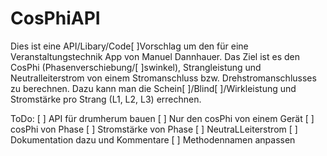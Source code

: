 # CosPhiAPI

Dies ist eine API/Libary/Code[ ]Vorschlag um den für eine Veranstaltungstechnik App von Manuel Dannhauer. Das Ziel ist es den CosPhi (Phasenverschiebung/[ ]swinkel), Strangleistung und Neutralleiterstrom von einem Stromanschluss bzw. Drehstromanschlusses zu berechnen. Dazu kann man die Schein[ ]/Blind[ ]/Wirkleistung und Stromstärke pro Strang (L1, L2, L3) errechnen.


ToDo:
[ ] API für drumherum bauen
  [ ] Nur den cosPhi von einem Gerät
  [ ] cosPhi von Phase
  [ ] Stromstärke von Phase
  [ ] NeutraLLeiterstrom
[ ] Dokumentation dazu und Kommentare
[ ] Methodennamen anpassen
